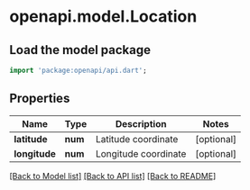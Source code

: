 # openapi.model.Location

## Load the model package
```dart
import 'package:openapi/api.dart';
```

## Properties
Name | Type | Description | Notes
------------ | ------------- | ------------- | -------------
**latitude** | **num** | Latitude coordinate | [optional] 
**longitude** | **num** | Longitude coordinate | [optional] 

[[Back to Model list]](../README.md#documentation-for-models) [[Back to API list]](../README.md#documentation-for-api-endpoints) [[Back to README]](../README.md)


